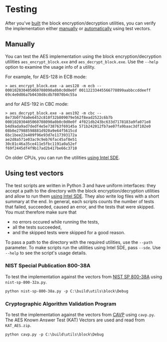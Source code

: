 # Testing

After you've [built](https://github.com/egor-tensin/aesni#building) the block encryption/decryption utilities, you can verify the implementation either [manually](#manually) or [automatically](#using-test-vectors) using test vectors.

## Manually

You can test the AES implementation using the block encryption/decryption utilities `aes_encrypt_block.exe` and `aes_decrypt_block.exe`.
Use the `--help` option to examine the usage info of a utility.

For example, for AES-128 in ECB mode:

    > aes_encrypt_block.exe -a aes128 -m ecb -- 000102030405060708090a0b0c0d0e0f 00112233445566778899aabbccddeeff
    69c4e0d86a7b0430d8cdb78070b4c55a

and for AES-192 in CBC mode:

    > aes_decrypt_block.exe -a aes192 -m cbc -- 8e73b0f7da0e6452c810f32b809079e562f8ead2522c6b7b 000102030405060708090a0b0c0d0e0f 4f021db243bc633d7178183a9fa071e8 b4d9ada9ad7dedf4e5e738763f69145a 571b242012fb7ae07fa9baac3df102e0 08b0e27988598881d920a9e64f5615cd
    6bc1bee22e409f96e93d7e117393172a
    ae2d8a571e03ac9c9eb76fac45af8e51
    30c81c46a35ce411e5fbc1191a0a52ef
    f69f2445df4f9b17ad2b417be66c3710

On older CPUs, you can run the utilities [using Intel SDE](https://github.com/egor-tensin/aesni#running-on-older-cpus).

## Using test vectors

The test scripts are written in Python 3 and have uniform interfaces: they accept a path to the directory with the block encryption/decryption utilities and allow to run them [using Intel SDE](https://github.com/egor-tensin/aesni#running-on-older-cpus).
They also write log files with a short summary at the end.
In general, each scripts counts the number of tests that failed, succeeded, caused an error, and the tests that were skipped.
You must therefore make sure that

* no errors occured while running the tests,
* all the tests succeeded,
* and the skipped tests were skipped for a good reason.

To pass a path to the directory with the required utilities, use the `--path` parameter.
To make scripts run the utilities using Intel SDE, pass `--sde`.
Use `--help` to see the script's usage details.

### NIST Special Publication 800-38A

To test the implementation against the vectors from [NIST SP 800-38A](http://csrc.nist.gov/publications/nistpubs/800-38a/sp800-38a.pdf) using `nist-sp-800-32a.py`.

    python nist-sp-800-38a.py -p C:\build\utils\block\Debug

### Cryptographic Algorithm Validation Program

To test the implementation against the vectors from [CAVP](http://csrc.nist.gov/groups/STM/cavp/) using `cavp.py`.
The AES Known Answer Test (KAT) Vectors are used and read from `KAT_AES.zip`.

    python cavp.py -p C:\build\utils\block\Debug
